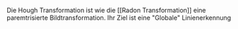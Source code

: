 Die Hough Transformation ist wie die [[Radon Transformation]] eine paremtrisierte Bildtransformation.
Ihr Ziel ist eine "Globale" Linienerkennung